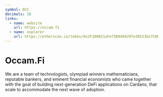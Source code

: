 ```yaml
---
symbol: OCC
decimals: 18
links:
  - name: website
    url: https://occam.fi
  - name: explorer
    url: https://etherscan.io/token/0x2F109021aFe75B949429fe30523Ee7C0D5B27207
---
```


# Occam.Fi

We are a team of technologists, olympiad winners mathematicians, reputable bankers, and eminent financial economists who came together with the goal of building next-generation DeFi applications on Cardano, that scale to accommodate the next wave of adoption.

